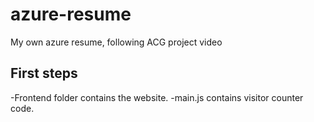 # azure-resume
My own azure resume, following ACG project video

## First steps

-Frontend folder contains the website.
-main.js contains visitor counter code.
